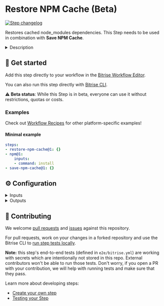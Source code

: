 # Restore NPM Cache (Beta)

[![Step changelog](https://shields.io/github/v/release/bitrise-steplib/bitrise-step-restore-npm-cache?include_prereleases&label=changelog&color=blueviolet)](https://github.com/bitrise-steplib/bitrise-step-restore-npm-cache/releases)

Restores cached node_modules dependencies. This Step needs to be used in combination with **Save NPM Cache**.

<details>
<summary>Description</summary>

Restores cached node_modules dependencies. This Step needs to be used in combination with **Save NPM Cache**.

This Step is based on [key-based caching](https://devcenter.bitrise.io/en/builds/caching/key-based-caching.html) and sets up the cache key and path automatically for NPM dependencies. If you'd like to change the cache keys, you might want to use the generic [Restore cache](https://github.com/bitrise-steplib/bitrise-step-restore-cache) Step instead.

#### Related steps

[Save NPM cache](https://github.com/bitrise-steplib/bitrise-step-save-npm-cache/)

[Restore cache](https://github.com/bitrise-steplib/bitrise-step-restore-cache/)

</details>

## 🧩 Get started

Add this step directly to your workflow in the [Bitrise Workflow Editor](https://devcenter.bitrise.io/steps-and-workflows/steps-and-workflows-index/).

You can also run this step directly with [Bitrise CLI](https://github.com/bitrise-io/bitrise).

⚠️ **Beta status**: While this Step is in beta, everyone can use it without restrictions, quotas or costs.

### Examples

Check out [Workflow Recipes](https://github.com/bitrise-io/workflow-recipes#-key-based-caching-beta) for other platform-specific examples!

#### Minimal example
```yaml
steps:
- restore-npm-cache@1: {}
- npm@1:
    inputs:
    - command: install
- save-npm-cache@1: {}
```


## ⚙️ Configuration

<details>
<summary>Inputs</summary>

| Key | Description | Flags | Default |
| --- | --- | --- | --- |
| `verbose` | Enable logging additional information for troubleshooting | required | `false` |
</details>

<details>
<summary>Outputs</summary>
There are no outputs defined in this step
</details>

## 🙋 Contributing

We welcome [pull requests](https://github.com/bitrise-steplib/bitrise-step-restore-npm-cache/pulls) and [issues](https://github.com/bitrise-steplib/bitrise-step-restore-npm-cache/issues) against this repository.

For pull requests, work on your changes in a forked repository and use the Bitrise CLI to [run step tests locally](https://devcenter.bitrise.io/bitrise-cli/run-your-first-build/).

**Note:** this step's end-to-end tests (defined in `e2e/bitrise.yml`) are working with secrets which are intentionally not stored in this repo. External contributors won't be able to run those tests. Don't worry, if you open a PR with your contribution, we will help with running tests and make sure that they pass.


Learn more about developing steps:

- [Create your own step](https://devcenter.bitrise.io/contributors/create-your-own-step/)
- [Testing your Step](https://devcenter.bitrise.io/contributors/testing-and-versioning-your-steps/)
